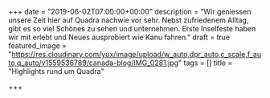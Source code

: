 +++
date = "2019-06-02T07:00:00+00:00"
description = "Wir geniessen unsere Zeit hier auf Quadra nachwie vor sehr. Nebst zufriedenem Alltag, gibt es so viel Schönes zu sehen und unternehmen. Erste Inselfeste haben wir mit erlebt und Neues ausprobiert wie Kanu fahren."
draft = true
featured_image = "https://res.cloudinary.com/yux/image/upload/w_auto,dpr_auto,c_scale,f_auto,q_auto/v1559536789/canada-blog/IMG_0281.jpg"
tags = []
title = "Highlights rund um Quadra"

+++
